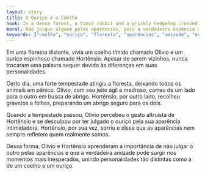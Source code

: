 ```yaml
---
layout: story
title: O Ouriço e o Coelho
hook: In a dense forest, a timid rabbit and a prickly hedgehog crossed paths. Both had to learn that appearances can be deceiving. Who will emerge victorious in this clash of personalities?
moral: Não julgue alguém pelas aparências, pois a verdadeira essência de uma pessoa vai além do que os olhos podem ver.
keywords: ["coelho", "ouriço", "floresta", "aparências", "amizade", "essência", "personalidades", "altruísta"]
---
```


Em uma floresta distante, vivia um coelho tímido chamado Olívio e um ouriço espinhoso chamado Hortênsio. Apesar de serem vizinhos, nunca trocaram uma palavra sequer devido às diferenças em suas personalidades.

Certo dia, uma forte tempestade atingiu a floresta, deixando todos os animais em pânico. Olívio, com seu jeito ágil e medroso, correu de um lado para o outro em busca de abrigo. Hortênsio, por outro lado, recolheu gravetos e folhas, preparando um abrigo seguro para os dois.

Quando a tempestade passou, Olívio percebeu o gesto altruísta de Hortênsio e se desculpou por ter julgado o ouriço pela sua aparência intimidadora. Hortênsio, por sua vez, sorriu e disse que as aparências nem sempre refletem quem realmente somos.

Dessa forma, Olívio e Hortênsio aprenderam a importância de não julgar o outro pelas aparências e que a verdadeira amizade pode surgir nos momentos mais inesperados, unindo personalidades tão distintas como a de um coelho e um ouriço.
